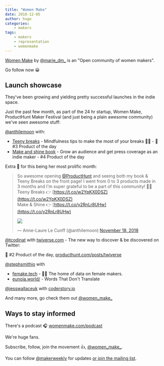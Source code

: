 ```yaml
---
title: "Women Make"
date: 2018-12-05
author: hugo
categories:
    - makers
tags:
    - makers
    - representation
    - womenmake
---
```

[Women Make](https://womenmake.com) by [@marie_dm_](https://twitter.com/marie_dm_) is an "Open community of women makers".

Go follow now 😀

## Launch showcase

They've been growing and yielding pretty successful launches in the indie space.

Just the past few month, as part of the 24 hr startup, Women Make, ProductHunt Maker Festival (and just being a plain awesome community) we've seen awesome stuff:

[@anthilemoon](https://twitter.com/anthilemoon) with:

- [Teeny breaks](https://www.producthunt.com/posts/teeny-breaks) - Mindfulness tips to make the most of your breaks 🧠💖 - 🥉 #3 Product of the day 
- [Make and shine book](https://www.producthunt.com/posts/make-shine) - Grow an audience and get press coverage as an indie maker - #4 Product of the day

Extra 👏 for this being her most prolific month:

> So awesome opening [@ProductHunt](https://twitter.com/ProductHunt?ref_src=twsrc%5Etfw) and seeing both my book & Teeny Breaks on the front page! I went from 0 to 3 products made in 3 months and I'm super grateful to be a part of this community! 💙🙏  
> Teeny Breaks 👉 [https://t.co/w2YpKX0DSZ](https://t.co/w2YpKX0DSZ)  
> Make & Shine 👉 [https://t.co/y2RnLr8UHw](https://t.co/y2RnLr8UHw)
>
> ![](https://pbs.twimg.com/media/DsSpD3HX4AECESe.jpg)
> 
> — Anne-Laure Le Cunff (@anthilemoon) [November 18, 2018](https://twitter.com/anthilemoon/status/1064161892669812736?ref_src=twsrc%5Etfw)

[@tcodinat](https://twitter.com/tcodinat) with [twiverse.com](http://twiverse.com) - The new way to discover & be discovered on Twitter:

🥈 #2 Product of the day, [producthunt.com/posts/twiverse](https://www.producthunt.com/posts/twiverse)

[@stephsmithio](https://twitter.com/stephsmithio) with

- [femake.tech](http://femake.tech) - 👩‍💻 The home of data on female makers.
- [eunoia.world/](http://eunoia.world/) - Words That Don't Translate

[@jesswallaceuk](https://twitter.com/jesswallaceuk) with [coderstory.io](https://coderstory.io)

And many more, go check them out [@women_make_](https://twitter.com/women_make_)

## Ways to stay informed

There's a podcast 🎧 [womenmake.com/podcast](https://womenmake.com/podcast) 

We're huge fans.

Subscribe, follow, join the movement 👍, [@women_make_](https://twitter.com/women_make_).

You can follow [@makerweekly](https://twitter.com/makerweekly) for updates [or join the mailing list](#bd-email).
